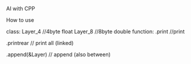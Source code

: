 AI with CPP


How to use

class:
  Layer_4 //4byte float
  Layer_8 //8byte double
function:
  .print //print
  
  .printrear // print all (linked)
  
  .append(&Layer) // append (also between)
